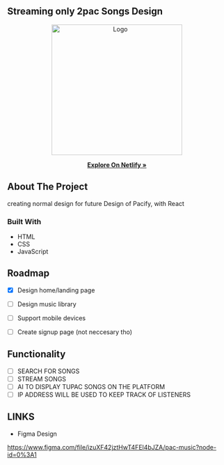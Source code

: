 ## Streaming only 2pac Songs Design

<div align="center">
  <a href="https://github.com/tylerjusfly/pacgram">
    <img src="https://user-images.githubusercontent.com/53145644/174250319-ef59337c-d981-4d42-b957-c0e1f732a9e3.png" alt="Logo" width="300">
  </a>
  </div>
  
  <p align="center">    
  <a href="https://heartfelt-churros-32e59c.netlify.app/"><strong>Explore On Netlify »</strong></a>
  </p>

## About The Project
creating normal design for future Design of Pacify, with React

### Built With
- HTML
- CSS
- JavaScript


## Roadmap

- [X] Design home/landing page
- [ ] Design music library
- [ ] Support mobile devices
- [ ] Create signup page (not neccesary tho)


## Functionality
- [ ] SEARCH FOR SONGS
- [ ] STREAM SONGS
- [ ] AI TO DISPLAY TUPAC SONGS ON THE PLATFORM
- [ ] IP ADDRESS WILL BE USED TO KEEP TRACK OF LISTENERS

## LINKS
- Figma Design 

https://www.figma.com/file/izuXF42jztHwT4FEl4bJZA/pac-music?node-id=0%3A1